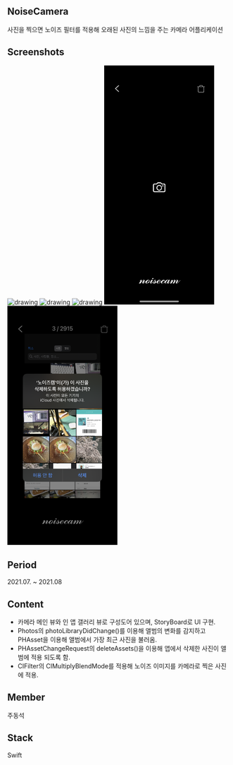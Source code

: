 ## NoiseCamera

사진을 찍으면 노이즈 필터를 적용해 오래된 사진의 느낌을 주는 카메라 어플리케이션

## Screenshots

<div display="flex">
	<img src="https://github.com/MojitoBar/NoiseCamera/blob/main/screenshot5.png" alt="drawing" width="250"/>
	<img src="https://github.com/MojitoBar/NoiseCamera/blob/main/screenshot4.png" alt="drawing" width="250"/>
	<img src="https://github.com/MojitoBar/NoiseCamera/blob/main/screenshot3.png" alt="drawing" width="250"/>
	<img src="https://github.com/MojitoBar/NoiseCamera/blob/main/screenshot2.png" alt="drawing" width="250"/>
	<img src="https://github.com/MojitoBar/NoiseCamera/blob/main/screenshot1.png" alt="drawing" width="250"/>
</div>


## Period

2021.07. ~ 2021.08

## Content

- 카메라 메인 뷰와 인 앱 갤러리 뷰로 구성도어 있으며, StoryBoard로 UI 구현.
- Photos의 photoLibraryDidChange()를 이용해 앨범의 변화를 감지하고 PHAsset을 이용해 앨범에서 가장 최근 사진을 불러옴.
- PHAssetChangeRequest의 deleteAssets()을 이용해 앱에서 삭제한 사진이 앨범에 적용 되도록 함.
- CIFilter의 CIMultiplyBlendMode를 적용해 노이즈 이미지를 카메라로 찍은 사진에 적용.

## Member

주동석

## Stack

Swift

